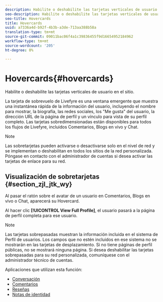 ```yaml
---
description: Habilite o deshabilite las tarjetas verticales de usuario en el sitio.
seo-description: Habilite o deshabilite las tarjetas verticales de usuario en el sitio.
seo-title: Hovercards
title: Hovercards
uuid: a7336a4d-b92f-4b3b-a3de-713aa388b58a
translation-type: tm+mt
source-git-commit: 09011bac06f4a1c39836455f9d16654952184962
workflow-type: tm+mt
source-wordcount: '205'
ht-degree: 0%

---
```



# Hovercards{#hovercards}

Habilite o deshabilite las tarjetas verticales de usuario en el sitio.

La tarjeta de sobrevuelo de Livefyre es una ventana emergente que muestra una instantánea rápida de la información del usuario, incluyendo el nombre para mostrar, la biografía, las redes sociales, los &quot;Me gusta&quot; del usuario, la dirección URL de la página de perfil y un vínculo para vista de su perfil completo. Las tarjetas sobredimensionadas están disponibles para todos los flujos de Livefyre, incluidos Comentarios, Blogs en vivo y Chat.

>[!NOTE]
>
>Las sobretarjetas pueden activarse o desactivarse solo en el nivel de red y se implementan o deshabilitan en todos los sitios de la red personalizada. Póngase en contacto con el administrador de cuentas si desea activar las tarjetas de enlace para su red.

## Visualización de sobretarjetas {#section_zjl_jtk_wy}

Al pasar el ratón sobre el avatar de un usuario en Comentarios, Blogs en vivo o Chat, aparecerá su Hovercard.

Al hacer clic **[!UICONTROL View Full Profile]**, el usuario pasará a la página de perfil completa para ese usuario.

>[!NOTE]
>
>Las tarjetas sobrepasadas muestran la información incluida en el sistema de Perfil de usuarios. Los campos que no estén incluidos en ese sistema no se mostrarán en las tarjetas de desplazamiento. Si no tiene páginas de perfil públicas, no se mostrará ninguna página. Si desea deshabilitar las tarjetas sobrepasadas para su red personalizada, comuníquese con el administrador técnico de cuentas.



Aplicaciones que utilizan esta función:

* [Conversación](/help/using/c-about-apps/c-chat-app/c-chat-app.md#c_chat_app)
* [Comentarios](/help/using/c-about-apps/c-comments/c-comments.md)
* [Reseñas](/help/using/c-about-apps/c-reviews-app/c-reviews-app.md#c_reviews_app)
* [Notas de identidad](/help/using/c-about-apps/c-sidenotes-app/c-sidenotes-app.md#c_sidenotes_app)

